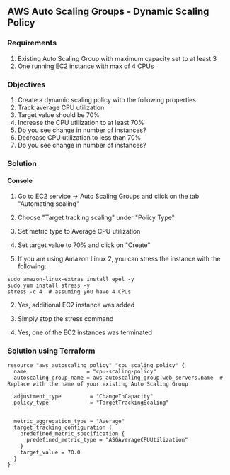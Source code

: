 ## AWS Auto Scaling Groups - Dynamic Scaling Policy

### Requirements

1. Existing Auto Scaling Group with maximum capacity set to at least 3
2. One running EC2 instance with max of 4 CPUs

### Objectives

1. Create a dynamic scaling policy with the following properties
  1. Track average CPU utilization
  2. Target value should be 70%
2. Increase the CPU utilization to at least 70%
  1. Do you see change in number of instances?
1. Decrease CPU utilization to less than 70%
  1. Do you see change in number of instances?

### Solution

#### Console

1. Go to EC2 service -> Auto Scaling Groups and click on the tab "Automating scaling"
2. Choose "Target tracking scaling" under "Policy Type"
3. Set metric type to Average CPU utilization
4. Set target value to 70% and click on "Create"

1. If you are using Amazon Linux 2, you can stress the instance with the following:

```
sudo amazon-linux-extras install epel -y
sudo yum install stress -y
stress -c 4  # assuming you have 4 CPUs
```
2. Yes, additional EC2 instance was added

1. Simply stop the stress command
2. Yes, one of the EC2 instances was terminated

### Solution using Terraform
```
resource "aws_autoscaling_policy" "cpu_scaling_policy" {
  name                   = "cpu-scaling-policy"
  autoscaling_group_name = aws_autoscaling_group.web_servers.name  # Replace with the name of your existing Auto Scaling Group

  adjustment_type         = "ChangeInCapacity"
  policy_type             = "TargetTrackingScaling"


  metric_aggregation_type = "Average"
  target_tracking_configuration {
    predefined_metric_specification {
      predefined_metric_type = "ASGAverageCPUUtilization"
    }
    target_value = 70.0
  }
}
```
